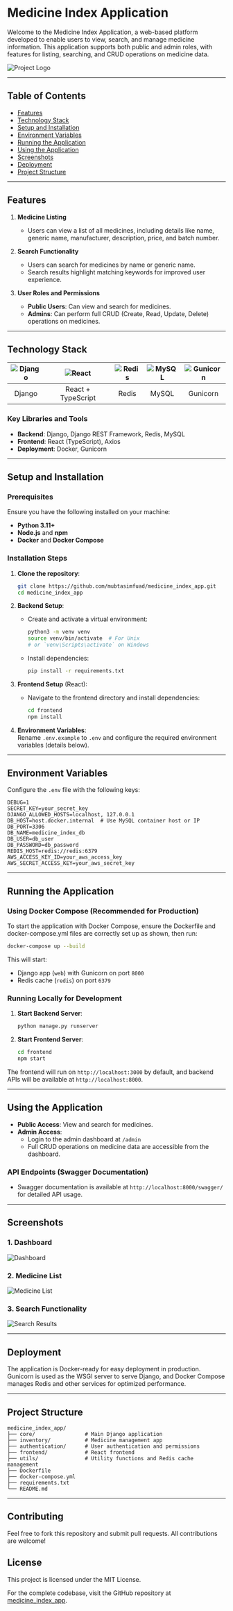 # Medicine Index Application

Welcome to the Medicine Index Application, a web-based platform developed to enable users to view, search, and manage medicine information. This application supports both public and admin roles, with features for listing, searching, and CRUD operations on medicine data.

![Project Logo](https://via.placeholder.com/100x100?text=Logo)

---

## Table of Contents
- [Features](#features)
- [Technology Stack](#technology-stack)
- [Setup and Installation](#setup-and-installation)
- [Environment Variables](#environment-variables)
- [Running the Application](#running-the-application)
- [Using the Application](#using-the-application)
- [Screenshots](#screenshots)
- [Deployment](#deployment)
- [Project Structure](#project-structure)

---

## Features

1. **Medicine Listing**  
   - Users can view a list of all medicines, including details like name, generic name, manufacturer, description, price, and batch number.
   
2. **Search Functionality**  
   - Users can search for medicines by name or generic name.
   - Search results highlight matching keywords for improved user experience.

3. **User Roles and Permissions**  
   - **Public Users**: Can view and search for medicines.
   - **Admins**: Can perform full CRUD (Create, Read, Update, Delete) operations on medicines.

---

## Technology Stack

| ![Django](https://static.djangoproject.com/img/logos/django-logo-negative.png) | ![React](https://upload.wikimedia.org/wikipedia/commons/a/a7/React-icon.svg) | ![Redis](https://upload.wikimedia.org/wikipedia/en/thumb/6/6b/Redis_Logo.svg/800px-Redis_Logo.svg.png) | ![MySQL](https://upload.wikimedia.org/wikipedia/en/thumb/d/dd/MySQL_logo.svg/1200px-MySQL_logo.svg.png) | ![Gunicorn](https://gunicorn.org/images/gunicorn-logo.png) |
|:------------------------------------------------------------:|:--------------------------------------------------:|:-------------------------------------------------------------:|:-------------------------------------------------------------:|:------------------------------------------------------------:|
| Django                                                       | React + TypeScript                                 | Redis                                                          | MySQL                                                          | Gunicorn                                                     |

### Key Libraries and Tools
- **Backend**: Django, Django REST Framework, Redis, MySQL
- **Frontend**: React (TypeScript), Axios
- **Deployment**: Docker, Gunicorn

---

## Setup and Installation

### Prerequisites
Ensure you have the following installed on your machine:
- **Python 3.11+**
- **Node.js** and **npm**
- **Docker** and **Docker Compose**

### Installation Steps

1. **Clone the repository**:
    ```bash
    git clone https://github.com/mubtasimfuad/medicine_index_app.git
    cd medicine_index_app
    ```

2. **Backend Setup**:
    - Create and activate a virtual environment:
      ```bash
      python3 -m venv venv
      source venv/bin/activate  # For Unix
      # or `venv\Scripts\activate` on Windows
      ```
    - Install dependencies:
      ```bash
      pip install -r requirements.txt
      ```

3. **Frontend Setup** (React):
    - Navigate to the frontend directory and install dependencies:
      ```bash
      cd frontend
      npm install
      ```
  
4. **Environment Variables**:  
   Rename `.env.example` to `.env` and configure the required environment variables (details below).

---

## Environment Variables

Configure the `.env` file with the following keys:

```plaintext
DEBUG=1
SECRET_KEY=your_secret_key
DJANGO_ALLOWED_HOSTS=localhost, 127.0.0.1
DB_HOST=host.docker.internal  # Use MySQL container host or IP
DB_PORT=3306
DB_NAME=medicine_index_db
DB_USER=db_user
DB_PASSWORD=db_password
REDIS_HOST=redis://redis:6379
AWS_ACCESS_KEY_ID=your_aws_access_key
AWS_SECRET_ACCESS_KEY=your_aws_secret_key
```

---

## Running the Application

### Using Docker Compose (Recommended for Production)

To start the application with Docker Compose, ensure the Dockerfile and docker-compose.yml files are correctly set up as shown, then run:

```bash
docker-compose up --build
```

This will start:
- Django app (`web`) with Gunicorn on port `8000`
- Redis cache (`redis`) on port `6379`

### Running Locally for Development

1. **Start Backend Server**:
    ```bash
    python manage.py runserver
    ```

2. **Start Frontend Server**:
    ```bash
    cd frontend
    npm start
    ```

The frontend will run on `http://localhost:3000` by default, and backend APIs will be available at `http://localhost:8000`.

---

## Using the Application

- **Public Access**: View and search for medicines.
- **Admin Access**:
  - Login to the admin dashboard at `/admin`
  - Full CRUD operations on medicine data are accessible from the dashboard.

### API Endpoints (Swagger Documentation)
- Swagger documentation is available at `http://localhost:8000/swagger/` for detailed API usage.

---

## Screenshots

### 1. Dashboard
![Dashboard](https://via.placeholder.com/800x400?text=Dashboard+Screenshot)

### 2. Medicine List
![Medicine List](https://via.placeholder.com/800x400?text=Medicine+List+Screenshot)

### 3. Search Functionality
![Search Results](https://via.placeholder.com/800x400?text=Search+Results+Screenshot)

---

## Deployment

The application is Docker-ready for easy deployment in production. Gunicorn is used as the WSGI server to serve Django, and Docker Compose manages Redis and other services for optimized performance.

---

## Project Structure

```plaintext
medicine_index_app/
├── core/                # Main Django application
├── inventory/           # Medicine management app
├── authentication/      # User authentication and permissions
├── frontend/            # React frontend
├── utils/               # Utility functions and Redis cache management
├── Dockerfile
├── docker-compose.yml
├── requirements.txt
└── README.md
```

---

## Contributing

Feel free to fork this repository and submit pull requests. All contributions are welcome!

## License

This project is licensed under the MIT License.

For the complete codebase, visit the GitHub repository at [medicine_index_app](https://github.com/mubtasimfuad/medicine_index_app). 

